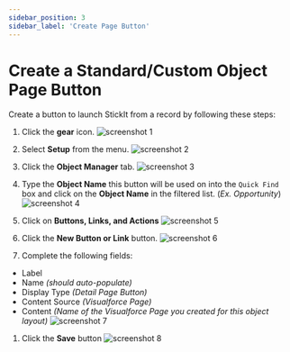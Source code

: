 ```yaml
---
sidebar_position: 3
sidebar_label: 'Create Page Button'
---
```


# Create a Standard/Custom Object Page Button

Create a button to launch StickIt from a record by following these steps:

1. Click the **gear** icon.
![screenshot 1](/img/click_gear.png)

1. Select **Setup** from the menu.
![screenshot 2](/img/click_setup.png)

1. Click the **Object Manager** tab.
![screenshot 3](/img/click_object_manager.png)

1. Type the **Object Name** this button will be used on into the `Quick Find` box and click on the **Object Name** in the filtered list. (_Ex. Opportunity_)
![screenshot 4](/img/click_object_name.png)

1. Click on **Buttons, Links, and Actions**
![screenshot 5](/img/click_buttons_links_actions.png)

1. Click the **New Button or Link** button.
![screenshot 6](/img/click_new_button.png)

1. Complete the following fields:
 - Label
 - Name _(should auto-populate)_
 - Display Type _(Detail Page Button)_
 - Content Source _(Visualforce Page)_
 - Content _(Name of the Visualforce Page you created for this object layout)_
![screenshot 7](/img/select_layout_button_info.png)

1. Click the **Save** button
![screenshot 8](/img/click_save_layout_button.png)